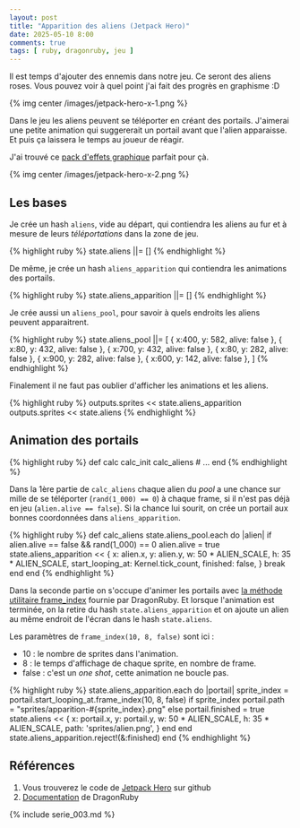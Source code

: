 ```yaml
---
layout: post
title: "Apparition des aliens (Jetpack Hero)"
date: 2025-05-10 8:00
comments: true
tags: [ ruby, dragonruby, jeu ]
---
```


Il est temps d'ajouter des ennemis dans notre jeu. Ce seront des aliens roses. Vous pouvez voir
à quel point j'ai fait des progrès en graphisme :D

{% img center /images/jetpack-hero-x-1.png %}

<!-- more -->

Dans le jeu les aliens peuvent se téléporter en créant des portails. J'aimerai une petite animation
qui suggererait un portail avant que l'alien apparaisse. Et puis ça laissera le temps au joueur de réagir.

J'ai trouvé ce [pack d'effets graphique](https://bdragon1727.itch.io/super-package-retro-pixel-effects-32x32-pack-2) parfait pour çà.

{% img center /images/jetpack-hero-x-2.png %}

## Les bases

Je crée un hash `aliens`, vide au départ, qui contiendra les aliens au fur et à
mesure de leurs _téléportations_ dans la zone de jeu.

{% highlight ruby %}
    state.aliens ||= []
{% endhighlight %}

De même, je crée un hash `aliens_apparition` qui contiendra les animations des
portails.

{% highlight ruby %}
    state.aliens_apparition ||= []
{% endhighlight %}

Je crée aussi un `aliens_pool`, pour savoir à quels endroits les aliens peuvent
apparaitrent.

{% highlight ruby %}
    state.aliens_pool ||= [
      { x:400, y: 582, alive: false },
      { x:80, y: 432, alive: false },
      { x:700, y: 432, alive: false },
      { x:80, y: 282, alive: false },
      { x:900, y: 282, alive: false },
      { x:600, y: 142, alive: false },
    ]
{% endhighlight %}

Finalement il ne faut pas oublier d'afficher les animations et les aliens.

{% highlight ruby %}
    outputs.sprites << state.aliens_apparition
    outputs.sprites << state.aliens
{% endhighlight %}

## Animation des portails

{% highlight ruby %}
  def calc
    calc_init
    calc_aliens
    # ...
  end
{% endhighlight %}

Dans la 1ère partie de `calc_aliens` chaque alien du _pool_ a une chance sur mille
de se téléporter (`rand(1_000) == 0`) à chaque frame, si il n'est pas déjà en jeu (`alien.alive == false`).
Si la chance lui sourit, on crée un portail aux bonnes coordonnées dans `aliens_apparition`.

{% highlight ruby %}
  def calc_aliens
    state.aliens_pool.each do |alien|
      if alien.alive == false && rand(1_000) == 0
        alien.alive = true
        state.aliens_apparition << {
          x: alien.x, y: alien.y,
          w: 50 * ALIEN_SCALE, h: 35 * ALIEN_SCALE,
          start_looping_at: Kernel.tick_count,
          finished: false,
        }
        break
      end
    end
{% endhighlight %}

Dans la seconde partie on s'occupe d'animer les portails avec [la méthode
utilitaire frame_index](https://docs.dragonruby.org/#/api/numeric?id=frame_index)
fournie par DragonRuby. Et lorsque l'animation est terminée, on la retire du hash
`state.aliens_apparition` et on ajoute un alien au même endroit de l'écran dans
le hash `state.aliens`.

Les paramètres de `frame_index(10, 8, false)` sont ici :
- 10 : le nombre de sprites dans l'animation.
- 8 : le temps d'affichage de chaque sprite, en nombre de frame.
- false : c'est un _one shot_, cette animation ne boucle pas.

{% highlight ruby %}
    state.aliens_apparition.each do |portail|
      sprite_index = portail.start_looping_at.frame_index(10, 8, false)
      if sprite_index
        portail.path = "sprites/apparition-#{sprite_index}.png"
      else
        portail.finished = true
        state.aliens << {
          x: portail.x, y: portail.y,
          w: 50 * ALIEN_SCALE, h: 35 * ALIEN_SCALE,
          path: 'sprites/alien.png',
        }
      end
    end
    state.aliens_apparition.reject!(&:finished)
  end
{% endhighlight %}

## Références

1. Vous trouverez le code de [Jetpack Hero](https://github.com/lkdjiin/jetpack-hero) sur github
1. [Documentation](https://docs.dragonruby.org/#/) de DragonRuby

{% include serie_003.md %}
